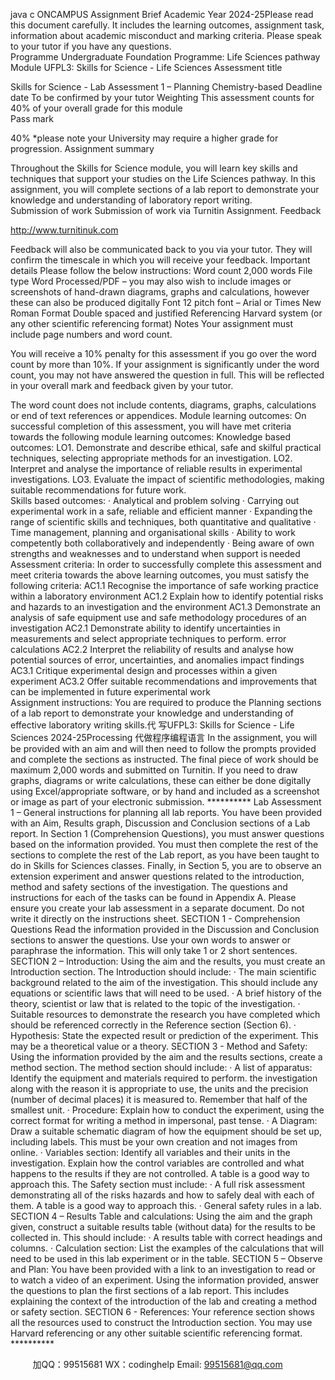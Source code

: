 java c
ONCAMPUS Assignment Brief 
Academic Year 2024-25Please read this document carefully. It includes the learning outcomes, assignment task, information about academic misconduct and marking criteria. Please speak to your tutor if you have any questions.  
Programme 
Undergraduate Foundation Programme: Life Sciences pathway 
Module 
UFPL3: Skills for Science - Life Sciences 
Assessment title 


Skills for Science - Lab Assessment 1 – Planning 
Chemistry-based 
Deadline date 
To be confirmed by your tutor 
Weighting 
This assessment counts for 40% of your overall grade for this module  
Pass mark 

40% 
*please note your University may require a higher grade for progression. 
Assignment summary 

Throughout the Skills for Science module, you will learn key skills and techniques that support your studies on the Life Sciences pathway. In this assignment, you will complete sections of a lab report to demonstrate your knowledge and understanding of laboratory report writing.  
Submission of work 
Submission of work via Turnitin Assignment. 
Feedback 

http://www.turnitinuk.com 

Feedback will also be communicated back to you via your tutor. They will confirm the timescale in which you will receive your feedback. 
Important details 
Please follow the below instructions:
Word count 
2,000 words 
File type 
Word Processed/PDF – you may also wish to include images or screenshots of hand-drawn diagrams, graphs and calculations, however these can also be produced digitally 
Font 
12 pitch font – Arial or Times New Roman 
Format 
Double spaced and justified 
Referencing 
Harvard system (or any other scientific referencing format) 
Notes 
Your assignment must include page numbers and word count. 

You will receive a 10% penalty for this assessment if you go over the word count by more than 10%. If your assignment is significantly under the word count, you may not have answered the question in full. This will be reflected in your overall mark and feedback given by your tutor. 

The word count does not include contents, diagrams, graphs, calculations or end of text references or appendices. 
Module learning outcomes: 
On successful completion of this assessment, you will have met criteria towards the following module learning outcomes: 
Knowledge based outcomes: LO1. Demonstrate and describe ethical, safe and skilful practical techniques, selecting appropriate methods for an investigation. LO2. Interpret and analyse the importance of reliable results in experimental investigations. LO3. Evaluate the impact of scientific methodologies, making suitable recommendations for future work.  
Skills based outcomes: · Analytical and problem solving  · Carrying out experimental work in a safe, reliable and efficient manner  · Expanding the range of scientific skills and techniques, both quantitative and qualitative  · Time management, planning and organisational skills  · Ability to work competently both collaboratively and independently  · Being aware of own strengths and weaknesses and to understand when support is needed 
Assessment criteria: 
In order to successfully complete this assessment and meet criteria towards the above learning outcomes, you must satisfy the following criteria: AC1.1 Recognise the importance of safe working practice within a laboratory environment AC1.2 Explain how to identify potential risks and hazards to an investigation and the environment AC1.3 Demonstrate an analysis of safe equipment use and safe methodology procedures of an investigation  AC2.1 Demonstrate ability to identify uncertainties in measurements and select appropriate techniques to perform. error calculations AC2.2 Interpret the reliability of results and analyse how potential sources of error, uncertainties, and anomalies impact findings  AC3.1 Critique experimental design and processes within a given experiment  AC3.2 Offer suitable recommendations and improvements that can be implemented in future experimental work  
Assignment instructions: 
You are required to produce the Planning sections of a lab report to demonstrate your knowledge and understanding of effective laboratory writing skills.代 写UFPL3: Skills for Science - Life Sciences 2024-25Processing
代做程序编程语言 In the assignment, you will be provided with an aim and will then need to follow the prompts provided and complete the sections as instructed. The final piece of work should be maximum 2,000 words and submitted on Turnitin. If you need to draw graphs, diagrams or write calculations, these can either be done digitally using Excel/appropriate software, or by hand and included as a screenshot or image as part of your electronic submission. ********** Lab Assessment 1 – General instructions for planning all lab reports. You have been provided with an Aim, Results graph, Discussion and Conclusion sections of a Lab report. In Section 1 (Comprehension Questions), you must answer questions based on the information provided. You must then complete the rest of the sections to complete the rest of the Lab report, as you have been taught to do in Skills for Sciences classes. Finally, in Section 5, you are to observe an extension experiment and answer questions related to the introduction, method and safety sections of the investigation. The questions and instructions for each of the tasks can be found in Appendix A.  Please ensure you create your lab assessment in a separate document.  Do not write it directly on the instructions sheet.  SECTION 1 - Comprehension Questions  Read the information provided in the Discussion and Conclusion sections to answer the questions. Use your own words to answer or paraphrase the information. This will only take 1 or 2 short sentences. SECTION 2 – Introduction: Using the aim and the results, you must create an Introduction section. The Introduction should include: · The main scientific background related to the aim of the investigation. This should include any equations or scientific laws that will need to be used. · A brief history of the theory, scientist or law that is related to the topic of the investigation.  · Suitable resources to demonstrate the research you have completed which should be referenced correctly in the Reference section (Section 6). · Hypothesis: State the expected result or prediction of the experiment. This may be a theoretical value or a theory. 
SECTION 3 - Method and Safety: 
Using the information provided by the aim and the results sections, create a method section. 
The method section should include:  · A list of apparatus: Identify the equipment and materials required to perform. the investigation along with the reason it is appropriate to use, the units and the precision (number of decimal places) it is measured to. Remember that half of the smallest unit. · Procedure: Explain how to conduct the experiment, using the correct format for writing a method in impersonal, past tense. · A Diagram: Draw a suitable schematic diagram of how the equipment should be set up, including labels. This must be your own creation and not images from online.  · Variables section: Identify all variables and their units in the investigation. Explain how the control variables are controlled and what happens to the results if they are not controlled. A table is a good way to approach this. The Safety section must include:  · A full risk assessment demonstrating all of the risks  hazards and how to safely deal with each of them. A table is a good way to approach this. · General safety rules in a lab.  
SECTION 4 – Results Table and calculations: Using the aim and the graph given, construct a suitable results table (without data) for the results to be collected in. This should include: · A results table with correct headings and columns.  · Calculation section: List the examples of the calculations that will need to be used in this lab experiment or in the table. 
SECTION 5 – Observe and Plan: You have been provided with a link to an investigation to read or to watch a video of an experiment. Using the information provided, answer the questions to plan the first sections of a lab report. This includes explaining the context of the introduction of the lab and creating a method or safety section. SECTION 6 - References: Your reference section shows all the resources used to construct the Introduction section. You may use Harvard referencing or any other suitable scientific referencing format. ********** 










         
加QQ：99515681  WX：codinghelp  Email: 99515681@qq.com
